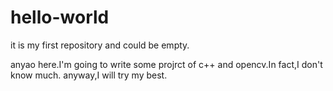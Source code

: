 # hello-world
it is my first repository and could be empty.

anyao here.I'm going to write some projrct of c++ and opencv.In fact,I don't know much.
anyway,I will try my best.
